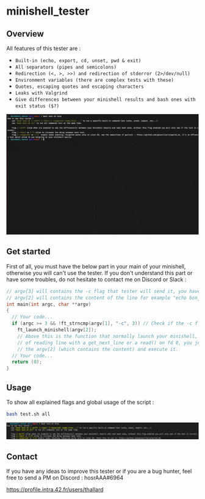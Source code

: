 # minishell_tester

## Overview

All features of this tester are :
- ``Built-in (echo, export, cd, unset, pwd & exit)``
- ``All separators (pipes and semicolons)``
- ``Redirection (<, >, >>) and redirection of stderror (2>/dev/null)``
- ``Environment variables (there are complex tests with these)``
- ``Quotes, escaping quotes and escaping characters``
- ``Leaks with Valgrind``
- ``Give differences between your minishell results and bash ones with exit status ($?)``



![](tmp/preview.gif)

## Get started
First of all, you must have the below part in your main of your minishell, otherwise you will can't use the tester.
If you don't understand this part or have some troubles, do not hesitate to contact me on Discord or Slack : 
```cpp
// argv[3] will contains the -c flag that tester will send it, you have to check it
// argv[2] will contains the content of the line for example "echo bonjour ; ls -la" 
int main(int argc, char **argv)
{
  // Your code...
  if (argc >= 3 && !ft_strncmp(argv[1], "-c", 3)) // Check if the -c flag is enabled
    ft_launch_minishell(argv[2]);
    // Above this is the function that normally launch your minishell, instead 
    // of reading line with a get_next_line or a read() on fd 0, you just have to get
    // the argv[2] (which contains the content) and execute it.
  // Your code...
  return (0);
}
```

## Usage

To show all explained flags and global usage of the script :
```bash
bash test.sh all 
```
![](tmp/help.png)

## Contact
If you have any ideas to improve this tester or if you are a bug hunter, feel free to send a PM on Discord : hosrAAA#6964

https://profile.intra.42.fr/users/thallard
